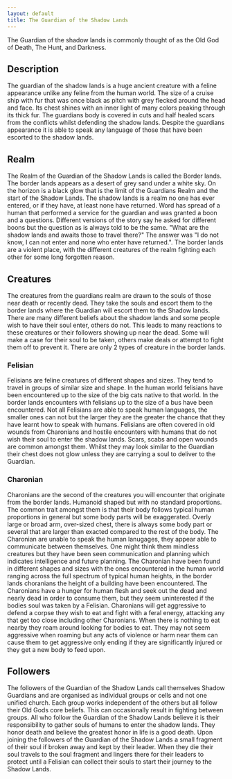 ```yaml
---
layout: default
title: The Guardian of the Shadow Lands
---
```


The Guardian of the shadow lands is commonly thought of as the Old God of Death, The Hunt, and Darkness.

## Description
The guardian of the shadow lands is a huge ancient creature with a feline appearance unlike any feline from the human world. The size of a cruise ship with fur that was once black as pitch with grey flecked around the head and face. Its chest shines with an inner light of many colors peaking through its thick fur. The guardians body is covered in cuts and half healed scars from the conflicts whilst defending the shadow lands.
Despite the guardians appearance it is able to speak any language of those that have been escorted to the shadow lands. 
  
## Realm
The Realm of the Guardian of the Shadow Lands is called the Border lands. The border lands appears as a desert of grey sand under a white sky. On the horizon is a black glow that is the limit of the Guardians Realm and the start of the Shadow Lands. The shadow lands is a realm no one has ever entered, or if they have, at least none have returned. Word has spread of a human that performed a service for the guardian and was granted a boon and a questions. Different versions of the story say he asked for different boons but the question as is always told to be the same. "What are the shadow lands and awaits those to travel there?" The answer was "I do not know, I can not enter and none who enter have returned.".
The border lands are a violent place, with the different creatures of the realm fighting each other for some long forgotten reason.

## Creatures
The creatures from the guardians realm are drawn to the souls of those near death or recently dead. They take the souls and escort them to the border lands where the Guardian will escort them to the Shadow lands. There are many different beliefs about the shadow lands and some people wish to have their soul enter, others do not. This leads to many reactions to these creatures or their followers showing up near the dead. Some will make a case for their soul to be taken, others make deals or attempt to fight them off to prevent it.
There are only 2 types of creature in the border lands.

### Felisian
Felisians are feline creatures of different shapes and sizes. They tend to travel in groups of similar size and shape. In the human world felisians have been encountered up to the size of the big cats native to that world. In the border lands encounters with felisians up to the size of a bus have been encountered. Not all Felisians are able to speak human languages, the smaller ones can not but the larger they are the greater the chance that they have learnt how to speak with humans.
Felisians are often covered in old wounds from Charonians and hostile encounters with humans that do not wish their soul to enter the shadow lands. Scars, scabs and open wounds are common amongst them. Whilst they may look similar to the Guardian their chest does not glow unless they are carrying a soul to deliver to the Guardian.


### Charonian
Charonians are the second of the creatures you will encounter that originate from the border lands. Humanoid shaped but with no standard proportions. The common trait amongst them is that their body follows typical human proportions in general but some body parts will be exaggerated. Overly large or broad arm, over-sized chest, there is always some body part or several that are larger than exacted compared to the rest of the body. The Charonian are unable to speak the human lanugages, they appear able to communicate between themselves. One might think them mindless creatures but they have been seen communication and planning which indicates intelligence and future planning. The Charonian have been found in different shapes and sizes with the ones encountered in the human world ranging across the full spectrum of typical human heights, in the border lands choranians the height of a building have been encountered.
The Charonians have a hunger for human flesh and seek out the dead and nearly dead in order to consume them, but they seem uninterested if the bodies soul was taken by a Felisian. Charonians will get aggressive to defend a corpse they wish to eat and fight with a feral energy, attacking any that get too close including other Charonians. When there is nothing to eat nearby they roam around looking for bodies to eat. They may not seem aggressive when roaming but any acts of violence or harm near them can cause them to get aggressive only ending if they are significantly injured or they get a new body to feed upon.

## Followers
The followers of the Guardian of the Shadow Lands call themselves Shadow Guardians and are organised as individual groups or cells and not one unified church. Each group works independent of the others but all follow their Old Gods core beliefs. This can occasionally result in fighting between groups.
All who follow the Guardian of the Shadow Lands believe it is their responsibility to gather souls of humans to enter the shadow lands. They honor death and believe the greatest honor in life is a good death. Upon joining the followers of the Guardian of the Shadow Lands a small fragment of their soul if broken away and kept by their leader. When they die their soul travels to the soul fragment and lingers there for their leaders to protect until a Felisian can collect their souls to start their journey to the Shadow Lands.
